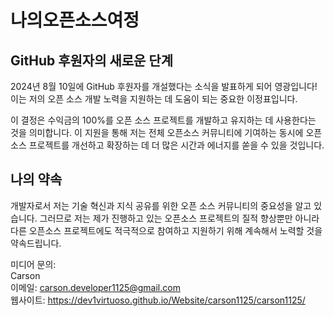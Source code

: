 # 나의오픈소스여정

## GitHub 후원자의 새로운 단계

2024년 8월 10일에 GitHub 후원자를 개설했다는 소식을 발표하게 되어 영광입니다! 이는 저의 오픈 소스 개발 노력을 지원하는 데 도움이 되는 중요한 이정표입니다.

이 결정은 수익금의 100%를 오픈 소스 프로젝트를 개발하고 유지하는 데 사용한다는 것을 의미합니다. 이 지원을 통해 저는 전체 오픈소스 커뮤니티에 기여하는 동시에 오픈소스 프로젝트를 개선하고 확장하는 데 더 많은 시간과 에너지를 쏟을 수 있을 것입니다.

## 나의 약속

개발자로서 저는 기술 혁신과 지식 공유를 위한 오픈 소스 커뮤니티의 중요성을 알고 있습니다. 그러므로 저는 제가 진행하고 있는 오픈소스 프로젝트의 질적 향상뿐만 아니라 다른 오픈소스 프로젝트에도 적극적으로 참여하고 지원하기 위해 계속해서 노력할 것을 약속드립니다.

미디어 문의:<br>
Carson<br>
이메일: carson.developer1125@gmail.com<br>
웹사이트: https://dev1virtuoso.github.io/Website/carson1125/carson1125/
